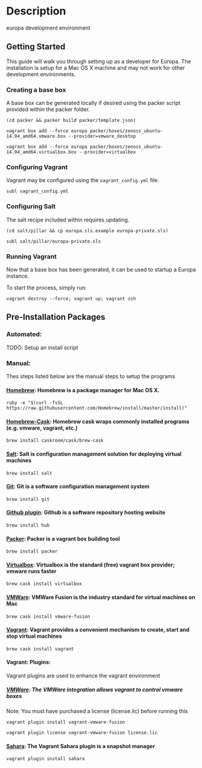 Description
===========
europa development environment

## Getting Started
This guide will walk you through setting up as a developer for Europa.
The installation is setup for a Mac OS X machine and may not work for
other development environments.

### Creating a base box
A base box can be generated locally if desired using the packer script
provided within the packer folder.

```(cd packer && packer build packer/template.json)```

```vagrant box add --force europa packer/boxes/zenoss_ubuntu-14.04_amd64.vmware.box --provider=vmware_desktop```

```vagrant box add --force europa packer/boxes/zenoss_ubuntu-14.04_amd64.virtualbox.box --provider=virtualbox```


### Configuring Vagrant
Vagrant may be configured using the `vagrant_config.yml` file.

```subl vagrant_config.yml```


### Configuring Salt
The salt recipe included within requires updating.

```(cd salt/pillar && cp europa.sls.example europa-private.sls)```

```subl salt/pillar/europa-private.sls```


### Running Vagrant
Now that a base box has been generated, it can be used to startup a Europa
instance.

To start the process, simply run:

```vagrant destroy --force; vagrant up; vagrant ssh```


## Pre-Installation Packages

### Automated:
TODO: Setup an install script

### Manual:
Thes steps listed below are the manual steps to setup the programs

#### [Homebrew](http://brew.sh): Homebrew is a package manager for Mac OS X.
```ruby -e "$(curl -fsSL https://raw.githubusercontent.com/Homebrew/install/master/install)"```

#### [Homebrew-Cask](https://github.com/caskroom/homebrew-cask): Homebrew cask wraps commonly installed programs (e.g. vmware, vagrant, etc.)
```brew install caskroom/cask/brew-cask ```

#### [Salt](http://docs.saltstack.com/en/latest/topics/installation/): Salt is configuration management solution for deploying virtual machines
```brew install salt```

#### [Git](http://git-scm.com/downloads): Git is a software configuration management system
```brew install git```

#### [Github plugin](https://github.com/github/hub): Github is a software repository hosting website
```brew install hub```

#### [Packer](https://www.packer.io/downloads.html): Packer is a vagrant box building tool
```brew install packer```

#### [Virtualbox](https://www.virtualbox.org/wiki/Downloads): Virtualbox is the standard (free) vagrant box provider; vmware runs faster
```brew cask install virtualbox```

#### [VMWare](https://my.vmware.com/web/vmware/info/slug/desktop_end_user_computing/vmware_fusion/7_0): VMWare Fusion is the industry standard for virtual machines on Mac
```brew cask install vmware-fusion```

#### [Vagrant](https://www.vagrantup.com/downloads.html): Vagrant provides a convenient mechanism to create, start and stop virtual machines
```brew cask install vagrant```

#### Vagrant: Plugins:
Vagrant plugins are used to enhance the vagrant environment

##### [VMWare](http://www.vagrantup.com/vmware): The VMWare integration allows vagrant to control vmware boxes
Note: You must have purchased a license (license.lic) before running this

```vagrant plugin install vagrant-vmware-fusion```

```vagrant plugin license vagrant-vmware-fusion license.lic```

#### [Sahara](https://github.com/jedi4ever/sahara): The Vagrant Sahara plugin is a snapshot manager
```vagrant plugin install sahara```

